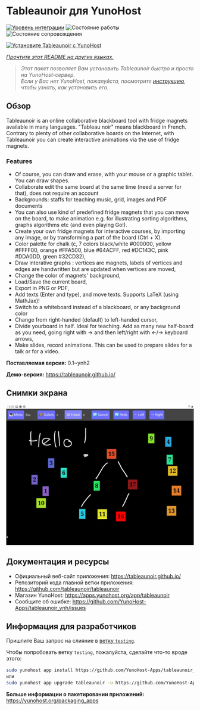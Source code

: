 <!--
Важно: этот README был автоматически сгенерирован <https://github.com/YunoHost/apps/tree/master/tools/readme_generator>
Он НЕ ДОЛЖЕН редактироваться вручную.
-->

# Tableaunoir для YunoHost

[![Уровень интеграции](https://apps.yunohost.org/badge/integration/tableaunoir)](https://ci-apps.yunohost.org/ci/apps/tableaunoir/)
![Состояние работы](https://apps.yunohost.org/badge/state/tableaunoir)
![Состояние сопровождения](https://apps.yunohost.org/badge/maintained/tableaunoir)

[![Установите Tableaunoir с YunoHost](https://install-app.yunohost.org/install-with-yunohost.svg)](https://install-app.yunohost.org/?app=tableaunoir)

*[Прочтите этот README на других языках.](./ALL_README.md)*

> *Этот пакет позволяет Вам установить Tableaunoir быстро и просто на YunoHost-сервер.*  
> *Если у Вас нет YunoHost, пожалуйста, посмотрите [инструкцию](https://yunohost.org/install), чтобы узнать, как установить его.*

## Обзор

Tableaunoir is an online collaborative blackboard tool with fridge magnets available in many languages. "Tableau noir" means blackboard in French. Contrary to plenty of other collaborative boards on the Internet, with Tableaunoir you can create interactive animations via the use of fridge magnets.

### Features

- Of course, you can draw and erase, with your mouse or a graphic tablet. You can draw shapes.
- Collaborate edit the same board at the same time (need a server for that), does not require an account
- Backgrounds: staffs for teaching music, grid, images and PDF documents
- You can also use kind of predefined fridge magnets that you can move on the board, to make animation e.g. for illustrating sorting algorithms, graphs algorithms etc (and even playing Go!).
- Create your own fridge magnets for interactive courses, by importing any image, or by transforming a part of the board (Ctrl + X).
- Color palette for chalk (c, 7 colors black/white #000000, yellow #FFFF00, orange #FFA500, blue #64ACFF, red #DC143C, pink #DDA0DD, green #32CD32),
- Draw interative graphs : vertices are magnets, labels of vertices and edges are handwritten but are updated when vertices are moved,
- Change the color of magnets' background,
- Load/Save the current board,
- Export in PNG or PDF,
- Add texts (Enter and type), and move texts. Supports LaTeX (using MathJax)!
- Switch to a whiteboard instead of a blackboard, or any background color
- Change from right-handed (default) to left-handed cursor,
- Divide yourboard in half. Ideal for teaching. Add as many new half-board as you need, going right with → and then left/right with ←/→ keyboard arrows,
- Make slides, record animations. This can be used to prepare slides for a talk or for a video.


**Поставляемая версия:** 0.1~ynh2

**Демо-версия:** <https://tableaunoir.github.io/>

## Снимки экрана

![Снимок экрана Tableaunoir](./doc/screenshots/screenshot.jpg)

## Документация и ресурсы

- Официальный веб-сайт приложения: <https://tableaunoir.github.io/>
- Репозиторий кода главной ветки приложения: <https://github.com/tableaunoir/tableaunoir>
- Магазин YunoHost: <https://apps.yunohost.org/app/tableaunoir>
- Сообщите об ошибке: <https://github.com/YunoHost-Apps/tableaunoir_ynh/issues>

## Информация для разработчиков

Пришлите Ваш запрос на слияние в [ветку `testing`](https://github.com/YunoHost-Apps/tableaunoir_ynh/tree/testing).

Чтобы попробовать ветку `testing`, пожалуйста, сделайте что-то вроде этого:

```bash
sudo yunohost app install https://github.com/YunoHost-Apps/tableaunoir_ynh/tree/testing --debug
или
sudo yunohost app upgrade tableaunoir -u https://github.com/YunoHost-Apps/tableaunoir_ynh/tree/testing --debug
```

**Больше информации о пакетировании приложений:** <https://yunohost.org/packaging_apps>
